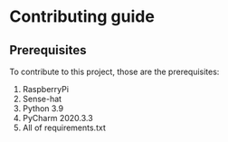 # Contributing guide

## Prerequisites

To contribute to this project, those are the prerequisites:

1. RaspberryPi
1. Sense-hat
1. Python 3.9
1. PyCharm 2020.3.3
1. All of requirements.txt
